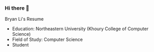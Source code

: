 ### Hi there 👋
Bryan Li's Resume

- Education: Northeastern University (Khoury College of Computer Science) 
- Field of Study: Computer Science
- Student
